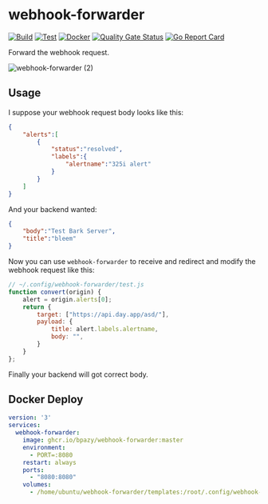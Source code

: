 # webhook-forwarder
[![Build](https://github.com/Bpazy/webhook-forwarder/workflows/Build/badge.svg)](https://github.com/Bpazy/webhook-forwarder/actions/workflows/build.yml)
[![Test](https://github.com/Bpazy/webhook-forwarder/workflows/Test/badge.svg)](https://github.com/Bpazy/webhook-forwarder/actions/workflows/test.yml)
[![Docker](https://github.com/Bpazy/webhook-forwarder/actions/workflows/docker-publish.yml/badge.svg)](https://github.com/Bpazy/webhook-forwarder/actions/workflows/docker-publish.yml)
[![Quality Gate Status](https://sonarcloud.io/api/project_badges/measure?project=Bpazy_webhook-forwarder&metric=alert_status)](https://sonarcloud.io/dashboard?id=Bpazy_webhook-forwarder)
[![Go Report Card](https://goreportcard.com/badge/github.com/Bpazy/webhook-forwarder)](https://goreportcard.com/report/github.com/Bpazy/webhook-forwarder)

Forward the webhook request.

![webhook-forwarder (2)](https://user-images.githubusercontent.com/9838749/205377219-5e0db1d2-6975-43c3-8239-1da1388485cf.png)

## Usage
I suppose your webhook request body looks like this:
```json
{
    "alerts":[
        {
            "status":"resolved",
            "labels":{
                "alertname":"325i alert"
            }
        }
    ]
}
```
And your backend wanted:
```json
{
    "body":"Test Bark Server",
    "title":"bleem"
}
```

Now you can use `webhook-forwarder` to receive and redirect and modify the webhook request like this:
```js
// ~/.config/webhook-forwarder/test.js
function convert(origin) {
    alert = origin.alerts[0];
    return {
        target: ["https://api.day.app/asd/"],
        payload: {
            title: alert.labels.alertname,
            body: "",
        }
    }
};
```

Finally your backend will got correct body.

## Docker Deploy
```yaml
version: '3'
services:
  webhook-forwarder:
    image: ghcr.io/bpazy/webhook-forwarder:master
    environment:
      - PORT=:8080
    restart: always
    ports:
      - "8080:8080"
    volumes:
      - /home/ubuntu/webhook-forwarder/templates:/root/.config/webhook-forwarder/templates
```

